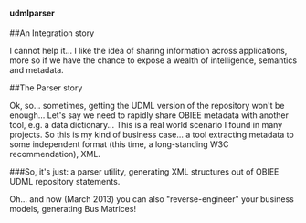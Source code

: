#### udmlparser
##An Integration story

I cannot help it... I like the idea of sharing information across applications, more so if we have the chance to expose a wealth of intelligence, semantics and metadata.

##The Parser story

Ok, so... sometimes, getting the UDML version of the repository won't be enough... Let's say we need to rapidly share OBIEE metadata with another tool, e.g. a data dictionary... This is a real world scenario I found in many projects.
So this is my kind of business case... a tool extracting metadata to some independent format (this time, a long-standing W3C recommendation), XML.


###So, it's just:
a parser utility, generating XML structures out of OBIEE UDML repository statements.

Oh... and now (March 2013) you can also "reverse-engineer" your business models, generating Bus Matrices!
